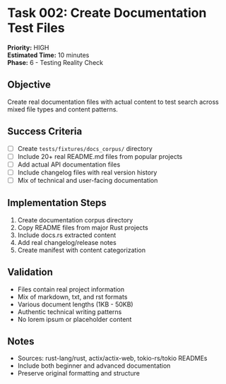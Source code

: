 # Task 002: Create Documentation Test Files
**Priority:** HIGH  
**Estimated Time:** 10 minutes  
**Phase:** 6 - Testing Reality Check  

## Objective
Create real documentation files with actual content to test search across mixed file types and content patterns.

## Success Criteria
- [ ] Create `tests/fixtures/docs_corpus/` directory
- [ ] Include 20+ real README.md files from popular projects
- [ ] Add actual API documentation files
- [ ] Include changelog files with real version history
- [ ] Mix of technical and user-facing documentation

## Implementation Steps
1. Create documentation corpus directory
2. Copy README files from major Rust projects
3. Include docs.rs extracted content
4. Add real changelog/release notes
5. Create manifest with content categorization

## Validation
- Files contain real project information
- Mix of markdown, txt, and rst formats
- Various document lengths (1KB - 50KB)
- Authentic technical writing patterns
- No lorem ipsum or placeholder content

## Notes
- Sources: rust-lang/rust, actix/actix-web, tokio-rs/tokio READMEs
- Include both beginner and advanced documentation
- Preserve original formatting and structure